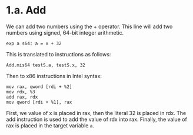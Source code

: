 # 1.a. Add

We can add two numbers using the + operator. This line will add two numbers using signed, 64-bit integer arithmetic.

```
exp a s64: a = x + 32
```

This is translated to instructions as follows:

```
Add.mis64 testS.a, testS.x, 32
```

Then to x86 instructions in Intel syntax:

```
mov rax, qword [rdi + %2]
mov rdx, %3
add rax, rdx
mov qword [rdi + %1], rax
```

First, we value of x is placed in rax, then the literal 32 is placed in rdx. The add instruction is used to add the value of rdx into rax. Finally, the value of rax is placed in the target variable `a`.
